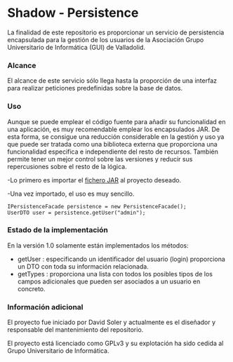 # Shadow - Persistence #

La finalidad de este repositorio es proporcionar un servicio de persistencia encapsulada para la gestión de los usuarios de la Asociación Grupo Universitario de Informática (GUI) de Valladolid.

### Alcance ###

El alcance de este servicio sólo llega hasta la proporción de una interfaz para realizar peticiones predefinidas sobre la base de datos.

### Uso ###

Aunque se puede emplear el código fuente para añadir su funcionalidad en una aplicación, es muy recomendable emplear los encapsulados JAR. De esta forma, se consigue una reducción considerable en la gestión y uso ya que puede ser tratada como una biblioteca externa que proporciona una funcionalidad especifica e independiente del resto de recursos.
También permite tener un mejor control sobre las versiones y reducir sus repercusiones sobre el resto de la lógica.

-Lo primero es importar el [fichero JAR](#) al proyecto deseado.

-Una vez importado, el uso es muy sencillo.
```
IPersistenceFacade persistence = new PersistenceFacade();
UserDTO user = persistence.getUser("admin");
```

### Estado de la implementación ###

En la versión 1.0 solamente están implementados los métodos:

* getUser : especificando un identificador del usuario (login) proporciona un DTO con toda su información relacionada.
* getTypes : proporciona una lista con todos los posibles tipos de los campos adicionales que pueden ser asociados a un usuario en concreto.


### Información adicional ###

El proyecto fue iniciado por David Soler y actualmente es el diseñador y responsable del mantenimiento del repositorio.

El proyecto está licenciado como GPLv3 y su explotación ha sido cedida al Grupo Universitario de Informática.